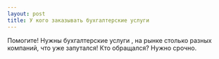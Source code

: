 ```yaml
---
layout: post 
title: У кого заказывать бухгалтерские услуги 
--- 
```

Помогите! Нужны бухгалтерские услуги , на рынке столько разных компаний, что уже запутался! Кто обращался? Нужно срочно.
